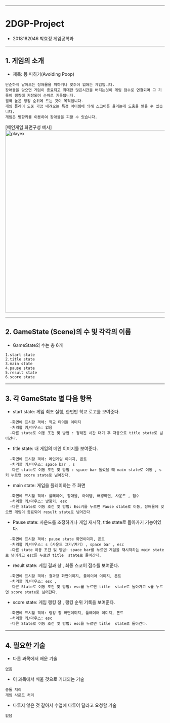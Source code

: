 ***
# 2DGP-Project
+ 2018182046 박효정 게임공학과 
***

## 1. 게임의 소개
+ 제목: 똥 피하기(Avoiding Poop)
```
단순하게 날아오는 장애물을 피하거나 맞추어 없애는 게임입니다.
장애물을 맞으면 게임이 종료되고 최대한 많은시간을 버티는것이 게임 점수로 연결되며 그 기록이 랭킹에 저장되어 순위로 기록됩니다.
결국 높은 랭킹 순위에 드는 것이 목적입니다.
게임 플레이 도중 가끔 내려오는 특정 아이템에 의해 스코어를 올리는데 도움을 받을 수 있습니다.
게임은 방향키를 이용하여 장애물을 피할 수 있습니다.              
```    
[메인게임 화면구성 예시]    
<img width="574" alt="playex" src="https://user-images.githubusercontent.com/63097748/95647230-c2285880-0b08-11eb-83a1-6b6cb84658e4.PNG"> 
    
***
## 2. GameState (Scene)의 수 및 각각의 이름
+ GameState의 수는 총 6개
```
1.start state 
2.title state 
3.main state 
4.pause state 
5.result state 
6.score state
```
***
## 3. 각 GameState 별 다음 항목
+ start state: 게임 최초 실행, 한번만 학교 로고를 보여준다.
```
  -화면에 표시할 객체: 학교 타이틀 이미지   
  -처리할 키/마우스: 없음  
  -다른 state로 이동 조건 및 방법 : 정해진 시간 대기 후 자동으로 title state로 넘어간다.    
```
+ title state: 내 게임의 메인 이미지를 보여준다.  
```
  -화면에 표시할 객체: 메인게임 이미지, 폰트  
  -처리할 키/마우스: space bar , s  
  -다른 state로 이동 조건 및 방법 : space bar 눌렀을 때 main state로 이동 , s키 누르면 score state로 넘어간다.  
```
+ main state: 게임을 플레이하는 주 화면   
```
  -화면에 표시할 객체: 플레이어, 장애물, 아이템, 배경화면, 사운드 , 점수  
  -처리할 키/마우스: 방향키, esc  
  -다른 State로 이동 조건 및 방법: Esc키를 누르면 Pause state로 이동, 장애물에 맞으면 게임이 종료되어 result state로 넘어간다   
```  
+ Pause state: 사운드를 조정하거나 게임 재시작, title state로 돌아가기 기능이있다.  
```  
  -화면에 표시할 객체: pause state 화면이미지, 폰트  
  -처리할 키/마우스: s (사운드 끄기/켜기) , space bar , esc   
  -다른 state 이동 조건 및 방법: space bar를 누르면 게임을 재시작하는 main state로 넘어가고 esc를 누르면 title  state로 돌아간다.  
```  
+ result state: 게임 결과 창 , 최종 스코어 점수를 보여준다.  
``` 
  -화면에 표시할 객체: 결과창 화면이미지, 플레이어 이미지, 폰트  
  -처리할 키/마우스: esc ,
  -다른 State로 이동 조건 및 방법: esc를 누르면 title  state로 돌아가고 s를 누르면 score state로 넘어간다.  
``` 
+ score state: 게임 랭킹 창 , 랭킹 순위 기록을 보여준다.  
``` 
  -화면에 표시할 객체: 랭킹 창 화면이미지, 플레이어 이미지, 폰트  
  -처리할 키/마우스: esc  
  -다른 State로 이동 조건 및 방법: esc를 누르면 title  state로 돌아간다.  
```
***
## 4. 필요한 기술
- 다른 과목에서 배운 기술
```
없음
```
- 이 과목에서 배울 것으로 기대되는 기술
```
충돌 처리
게임 사운드 처리 
```
- 다루지 않은 것 같아서 수업에 다루어 달라고 요청할 기술
```
없음
```
